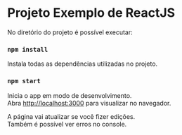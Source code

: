 # Projeto Exemplo de ReactJS

No diretório do projeto é possível executar:

### `npm install`

Instala todas as dependências utilizadas no projeto.

### `npm start`

Inicia o app em modo de desenvolvimento.<br>
Abra [http://localhost:3000](http://localhost:3000) para visualizar no navegador.

A página vai atualizar se você fizer edições.<br>
Também é possível ver erros no console.
